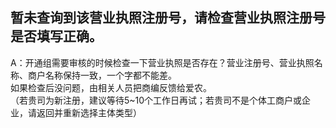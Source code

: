 ## 暂未查询到该营业执照注册号，请检查营业执照注册号是否填写正确。

A：开通组需要审核的时候检查一下营业执照是否存在？营业注册号、营业执照名称、商户名称保持一致，一个字都不能差。  
如果检查后没问题，由相关人员把商编反馈给爱农。  
（若贵司为新注册，建议等待5~10个工作日再试；若贵司不是个体工商户或企业，请返回并重新选择主体类型）